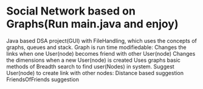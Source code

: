 # Social Network based on Graphs(Run main.java and enjoy)
Java based DSA project(GUI) with FileHandling, which uses the concepts of graphs, queues and stack.
Graph is run time modifiedable:
  Changes the links when one User(node) becomes friend with other User(node)
  Changes the dimensions when a new User(node) is created
Uses graphs basic methods of Breadth search to find user(Nodes) in system.
Suggest User(node) to create link with other nodes:
  Distance based suggestion
  FriendsOfFriends suggestion

